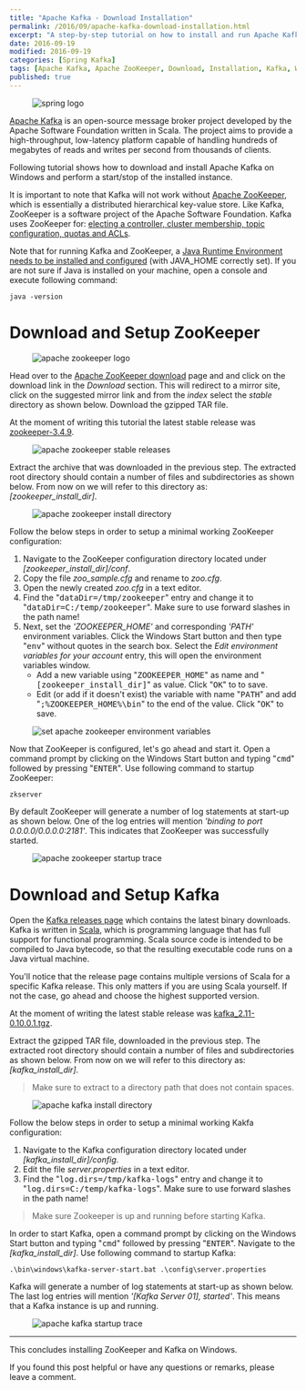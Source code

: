 ```yaml
---
title: "Apache Kafka - Download Installation"
permalink: /2016/09/apache-kafka-download-installation.html
excerpt: "A step-by-step tutorial on how to install and run Apache Kafka on Windows."
date: 2016-09-19
modified: 2016-09-19
categories: [Spring Kafka]
tags: [Apache Kafka, Apache ZooKeeper, Download, Installation, Kafka, Windows, ZooKeeper]
published: true
---
```


<figure>
    <img src="{{ site.url }}/assets/images/logos/apache-kafka-logo.jpg" alt="spring logo" class="logo">
</figure>

[Apache Kafka](http://kafka.apache.org/) is an open-source message broker project developed by the Apache Software Foundation written in Scala. The project aims to provide a high-throughput, low-latency platform capable of handling hundreds of megabytes of reads and writes per second from thousands of clients.

Following tutorial shows how to download and install Apache Kafka on Windows and perform a start/stop of the installed instance.

It is important to note that Kafka will not work without [Apache ZooKeeper](https://zookeeper.apache.org/), which is essentially a distributed hierarchical key-value store. Like Kafka, ZooKeeper is a software project of the Apache Software Foundation. Kafka uses ZooKeeper for: [electing a controller, cluster membership, topic configuration, quotas and ACLs](https://www.quora.com/What-is-the-actual-role-of-ZooKeeper-in-Kafka).

Note that for running Kafka and ZooKeeper, a [Java Runtime Environment needs to be installed and configured](http://www.oracle.com/technetwork/java/javase/downloads/index.html) (with JAVA_HOME correctly set). If you are not sure if Java is installed on your machine, open a console and execute following command:

``` plaintext
java -version
```

# Download and Setup ZooKeeper

<figure>
    <img src="{{ site.url }}/assets/images/logos/apache-zookeeper-logo.jpg" alt="apache zookeeper logo">
</figure>

Head over to the [Apache ZooKeeper download](https://zookeeper.apache.org/releases.html) page and and click on the download link in the <var>Download</var> section. This will redirect to a mirror site, click on the suggested mirror link and from the <var>index</var> select the <var>stable</var> directory as shown below. Download the gzipped TAR file.

At the moment of writing this tutorial the latest stable release was [zookeeper-3.4.9](http://www-us.apache.org/dist/zookeeper/stable/).

<figure>
    <img src="{{ site.url }}/assets/images/spring-kafka/apache-zookeeper-stable-releases.png" alt="apache zookeeper stable releases">
</figure>

Extract the archive that was downloaded in the previous step. The extracted root directory should contain a number of files and subdirectories as shown below. From now on we will refer to this directory as: <var>[zookeeper_install_dir]</var>.

<figure>
    <img src="{{ site.url }}/assets/images/spring-kafka/apache-zookeeper-install-directory.png" alt="apache zookeeper install directory">
</figure>

Follow the below steps in order to setup a minimal working ZooKeeper configuration:
1. Navigate to the ZooKeeper configuration directory located under <var>[zookeeper_install_dir]/conf</var>.
2. Copy the file <var>zoo_sample.cfg</var> and rename to <var>zoo.cfg</var>.
3. Open the newly created <var>zoo.cfg</var> in a text editor.
4. Find the "<kbd>dataDir=/tmp/zookeeper</kbd>" entry and change it to "<kbd>dataDir=C:/temp/zookeeper</kbd>". Make sure to use forward slashes in the path name!
5. Next, set the <var>'ZOOKEEPER_HOME'</var> and corresponding <var>'PATH'</var> environment variables. Click the Windows Start button and then type "<kbd>env</kbd>" without quotes in the search box. Select the <var>Edit environment variables for your account</var> entry, this will open the environment variables window. 
    * Add a new variable using "<kbd>ZOOKEEPER_HOME</kbd>" as name and "<kbd>[zookeeper_install_dir]</kbd>" as value. Click "<kbd>OK</kbd>" to to save.
    * Edit (or add if it doesn't exist) the variable with name "<kbd>PATH</kbd>" and add "<kbd>;%ZOOKEEPER_HOME%\bin</kbd>" to the end of the value. Click "<kbd>OK</kbd>" to save.

<figure>
    <img src="{{ site.url }}/assets/images/spring-kafka/set-apache-zookeeper-environment-variables.png" alt="set apache zookeeper environment variables">
</figure>

Now that ZooKeeper is configured, let's go ahead and start it. Open a command prompt by clicking on the Windows Start button and typing "<kbd>cmd</kbd>" followed by pressing "<kbd>ENTER</kbd>". Use following command to startup ZooKeeper:

``` plaintext
zkserver
```

By default ZooKeeper will generate a number of log statements at start-up as shown below. One of the log entries will mention <var>'binding to port 0.0.0.0/0.0.0.0:2181'</var>. This indicates that ZooKeeper was successfully started.

<figure>
    <img src="{{ site.url }}/assets/images/spring-kafka/apache-zookeeper-startup-trace.png" alt="apache zookeeper startup trace">
</figure>

# Download and Setup Kafka

Open the [Kafka releases page](http://kafka.apache.org/downloads.html) which contains the latest binary downloads. Kafka is written in [Scala](https://www.scala-lang.org/), which is programming language that has full support for functional programming. Scala source code is intended to be compiled to Java bytecode, so that the resulting executable code runs on a Java virtual machine.

You'll notice that the release page contains multiple versions of Scala for a specific Kafka release. This only matters if you are using Scala yourself. If not the case, go ahead and choose the highest supported version.

At the moment of writing the latest stable release was [kafka_2.11-0.10.0.1.tgz](https://www.apache.org/dyn/closer.cgi?path=/kafka/0.10.0.1/kafka_2.11-0.10.0.1.tgz).

Extract the gzipped TAR file, downloaded in the previous step. The extracted root directory should contain a number of files and subdirectories as shown below. From now on we will refer to this directory as: <var>[kafka_install_dir]</var>.

> Make sure to extract to a directory path that does not contain spaces.

<figure>
    <img src="{{ site.url }}/assets/images/spring-kafka/apache-kafka-install-directory.png" alt="apache kafka install directory">
</figure>

Follow the below steps in order to setup a minimal working Kakfa configuration: 
1. Navigate to the Kafka configuration directory located under <var>[kafka_install_dir]/config</var>.
2. Edit the file <var>server.properties</var> in a text editor.
3. Find the "<kbd>log.dirs=/tmp/kafka-logs</kbd>" entry and change it to "<kbd>log.dirs=C:/temp/kafka-logs</kbd>". Make sure to use forward slashes in the path name!

> Make sure Zookeeper is up and running before starting Kafka.

In order to start Kafka, open a command prompt by clicking on the Windows Start button and typing "<kbd>cmd</kbd>" followed by pressing "<kbd>ENTER</kbd>". Navigate to the <var>[kafka_install_dir]</var>. Use following command to startup Kafka:

``` plaintext
.\bin\windows\kafka-server-start.bat .\config\server.properties
```

Kafka will generate a number of log statements at start-up as shown below. The last log entries will mention <var>'[Kafka Server 01], started'</var>. This means that a Kafka instance is up and running.

<figure>
    <img src="{{ site.url }}/assets/images/spring-kafka/apache-kafka-startup-trace.png" alt="apache kafka startup trace">
</figure>

---

This concludes installing ZooKeeper and Kafka on Windows.

If you found this post helpful or have any questions or remarks, please leave a comment.
